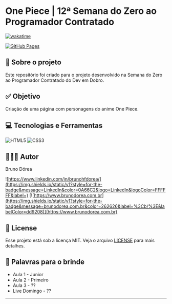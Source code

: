 # One Piece | 12ª Semana do Zero ao Programador Contratado

[![wakatime](https://wakatime.com/badge/user/68660678-6b86-4b78-98df-f5f41a37e1bc/project/37f92a6e-4633-41ea-8dd0-b05b8567fb23.svg)](https://wakatime.com/badge/user/68660678-6b86-4b78-98df-f5f41a37e1bc/project/37f92a6e-4633-41ea-8dd0-b05b8567fb23)

[![GitHub Pages](https://img.shields.io/static/v1?style=for-the-badge&message=GitHub+Pages&color=222222&logo=GitHub+Pages&logoColor=FFFFFF&label=)](https://brunodorea.github.io/devemdobro-onePiece/)

## 💼 Sobre o projeto

Este repositório foi criado para o projeto desenvolvido na Semana do Zero ao Programador Contratado do Dev em Dobro.

## ✅ Objetivo

Criação de uma página com personagens do anime One Piece.

## 💻 Tecnologias e Ferramentas

![HTML5](https://img.shields.io/static/v1?style=for-the-badge&message=HTML5&color=E34F26&logo=HTML5&logoColor=FFFFFF&label=)
![CSS3](https://img.shields.io/static/v1?style=for-the-badge&message=CSS3&color=1572B6&logo=CSS3&logoColor=FFFFFF&label=)

## 👨🏽‍💻 Autor

Bruno Dórea

![https://www.linkedin.com/in/brunohfdorea/](https://img.shields.io/static/v1?style=for-the-badge&message=LinkedIn&color=0A66C2&logo=LinkedIn&logoColor=FFFFFF&label=)
[![https://www.brunodorea.com.br](https://img.shields.io/static/v1?style=for-the-badge&message=brunodorea.com.br&color=262626&label=%3Cb/%3E&labelColor=dd9208)](https://www.brunodorea.com.br)

## 📝 License

Esse projeto está sob a licença MIT. Veja o arquivo [LICENSE](LICENSE) para mais detalhes.

## 📣 Palavras para o brinde

- Aula 1 - Junior
- Aula 2 - Primeiro
- Aula 3 - ??
- Live Domingo - ??

---
